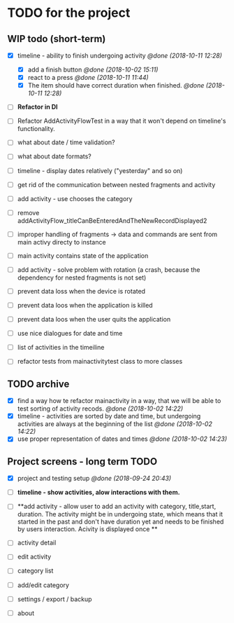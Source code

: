 # TODO for the project


## WIP todo (short-term)


- [X] timeline - ability to finish undergoing activity _@done (2018-10-11 12:28)_
    - [X] add a finish button _@done (2018-10-02 15:11)_
    - [X] react to a press _@done (2018-10-11 11:44)_
    - [X] The item should have correct duration when finished. _@done (2018-10-11 12:28)_
- [ ] **Refactor in DI** 
- [ ] Refactor AddActivityFlowTest in a way that it won't depend on timeline's functionality.

- [ ] what about date / time validation?
- [ ] what about date formats?
- [ ] timeline - display dates relatively ("yesterday" and so on)
- [ ] get rid of the communication between nested fragments and activity
- [ ] add activity - use chooses the category
- [ ] remove addActivityFlow_titleCanBeEnteredAndTheNewRecordDisplayed2
- [ ] improper handling of fragments -> data and commands are sent from main activy directy to instance
- [ ] main activity contains state of the application
- [ ] add activity -  solve problem with rotation (a crash, because the dependency for nested fragments is not set)
- [ ] prevent data loss when the device is rotated
- [ ] prevent data loos when the application is killed
- [ ] prevent data loos when the user quits the application
- [ ] use nice dialogues for date and time
- [ ] list of activities in the timeiline
- [ ] refactor tests from mainactivitytest class to more classes

## TODO archive


- [X] find a way how te refactor mainactivity in a way, that we will be able to test sorting of activity recods. _@done (2018-10-02 14:22)_
- [X] timeline - activities are sorted by date and time, but undergoing activities are always at the beginning of the list _@done (2018-10-02 14:22)_
- [X] use proper representation of dates and times _@done (2018-10-02 14:23)_

## Project screens - long term TODO

- [X] project and testing setup _@done (2018-09-24 20:43)_

- [ ] **timeline - show activities, alow interactions with them.**
- [ ] **add activity - allow user to add an activity with category, title,start, duration. The activity might be in undergoing state, which means that it started in the past and don't have duration yet and needs to be finished by users interaction. Acivity is displayed once **

- [ ] activity detail
- [ ] edit activity
- [ ] category list
- [ ] add/edit category
- [ ] settings / export / backup
- [ ] about


